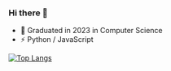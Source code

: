 ### Hi there 👋

- 🍻 Graduated in 2023 in Computer Science
- ⚡ Python / JavaScript

[![Top Langs](https://github-readme-stats.vercel.app/api/top-langs/?username=yimingmeng01&langs_count=8)](https://github.com/yimingmeng01/github-readme-stats)
